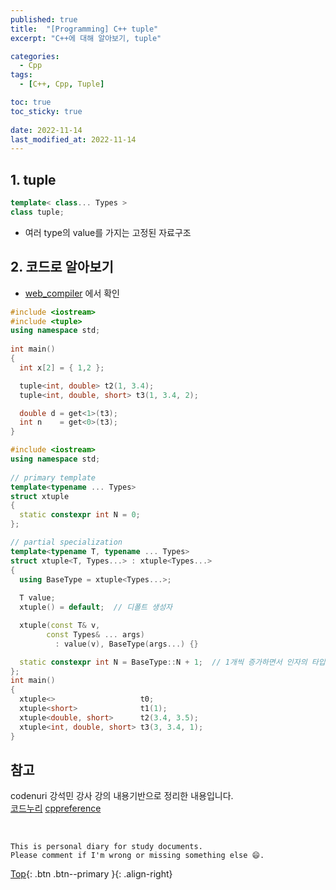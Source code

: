 ```yaml
---
published: true
title:  "[Programming] C++ tuple"
excerpt: "C++에 대해 알아보기, tuple"

categories:
  - Cpp
tags:
  - [C++, Cpp, Tuple]

toc: true
toc_sticky: true
 
date: 2022-11-14
last_modified_at: 2022-11-14
---
```


## 1. tuple
```cpp
template< class... Types >
class tuple;
```
- 여러 type의 value를 가지는 고정된 자료구조

## 2. 코드로 알아보기
- [web_compiler](https://godbolt.org/) 에서 확인

```cpp
#include <iostream> 
#include <tuple> 
using namespace std; 
  
int main() 
{ 
  int x[2] = { 1,2 }; 

  tuple<int, double> t2(1, 3.4); 
  tuple<int, double, short> t3(1, 3.4, 2); 

  double d = get<1>(t3); 
  int n    = get<0>(t3); 
}
```

```cpp
#include <iostream> 
using namespace std; 
  
// primary template 
template<typename ... Types>
struct xtuple 
{ 
  static constexpr int N = 0; 
}; 

// partial specialization
template<typename T, typename ... Types> 
struct xtuple<T, Types...> : xtuple<Types...> 
{ 
  using BaseType = xtuple<Types...>; 
    
  T value; 
  xtuple() = default;  // 디폴트 생성자

  xtuple(const T& v,  
        const Types& ... args)  
          : value(v), BaseType(args...) {} 

  static constexpr int N = BaseType::N + 1;  // 1개씩 증가하면서 인자의 타입을 할 수 있음
}; 
int main() 
{ 
  xtuple<>                   t0; 
  xtuple<short>              t1(1); 
  xtuple<double, short>      t2(3.4, 3.5); 
  xtuple<int, double, short> t3(3, 3.4, 1); 
}
```

## 참고
codenuri 강석민 강사 강의 내용기반으로 정리한 내용입니다.  
[코드누리](https://github.com/codenuri)
[cppreference](https://en.cppreference.com/w/cpp/utility/tuple)

<br>

    This is personal diary for study documents.
    Please comment if I'm wrong or missing something else 😄. 

[Top](#){: .btn .btn--primary }{: .align-right}